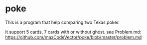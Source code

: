 # poke

This is a program that help comparing two Texas poker.


It support 5 cards, 7 cards with or without ghost.
see Problem.md: https://github.com/maxCodeVector/poke/blob/master/problem.md
